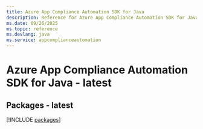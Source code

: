 ```yaml
---
title: Azure App Compliance Automation SDK for Java
description: Reference for Azure App Compliance Automation SDK for Java
ms.date: 09/26/2025
ms.topic: reference
ms.devlang: java
ms.service: appcomplianceautomation
---
```

# Azure App Compliance Automation SDK for Java - latest
## Packages - latest
[!INCLUDE [packages](app-compliance-automation-index.md)]